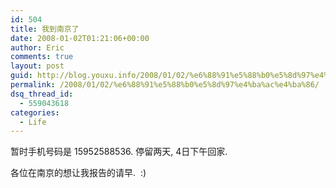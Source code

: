```yaml
---
id: 504
title: 我到南京了
date: 2008-01-02T01:21:06+00:00
author: Eric
comments: true
layout: post
guid: http://blog.youxu.info/2008/01/02/%e6%88%91%e5%88%b0%e5%8d%97%e4%ba%ac%e4%ba%86/
permalink: /2008/01/02/%e6%88%91%e5%88%b0%e5%8d%97%e4%ba%ac%e4%ba%86/
dsq_thread_id:
  - 559043618
categories:
  - Life
---
```

暂时手机号码是 15952588536. 停留两天, 4日下午回家.

各位在南京的想让我报告的请早.  :)